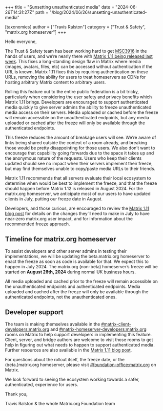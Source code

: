 +++
title = "Sunsetting unauthenticated media"
date = "2024-06-26T14:31:27Z"
path = "/blog/2024/06/26/sunsetting-unauthenticated-media"

[taxonomies]
author = ["Travis Ralston"]
category = ["Trust & Safety", "matrix.org homeserver"]
+++


Hello everyone,

The Trust & Safety team has been working hard to get [MSC3916](https://github.com/matrix-org/matrix-spec-proposals/pull/3916) in the hands of users, and we’re nearly there with [Matrix 1.11 being released last week](https://matrix.org/blog/2024/06/20/matrix-v1.11-release/). This fixes a long-standing design flaw in Matrix where media (images, avatars, files, etc) can be accessed without authentication if the URL is known. Matrix 1.11 fixes this by requiring authentication on these URLs, removing the ability for users to treat homeservers as CDNs for hosting arbitrary Matrix content to arbitrary users.

Rolling this feature out to the entire public federation is a bit tricky, particularly when considering the user safety and privacy benefits which Matrix 1.11 brings. Developers are encouraged to support authenticated media quickly to give server admins the ability to freeze unauthenticated media access on their servers. Media uploaded or cached before the freeze will remain accessible on the unauthenticated endpoints, but any media uploaded or cached after the freeze will only be available through the authenticated endpoints.

This freeze reduces the amount of breakage users will see. We’re aware of links being shared outside the context of a room already, and breaking those would be pretty disappointing for those users. We also don’t want to encourage that capability going forwards due to the space it takes up and the anonymous nature of the requests. Users who keep their clients updated should see no impact when their servers implement their freeze, but may find themselves unable to copy/paste media URLs to their friends.

Matrix 1.11 recommends that all servers evaluate their local ecosystem to determine when would be best to implement the freeze, and that the freeze should happen before Matrix 1.12 is released in August 2024. For the matrix.org homeserver, we anticipate most of our users to have updated clients in July, putting our freeze date in August.

Developers, and those curious, are encouraged to review the [Matrix 1.11 blog post](https://matrix.org/blog/2024/06/20/matrix-v1.11-release/) for details on the changes they’ll need to make in July to have near-zero matrix.org user impact, and for information about the recommended freeze approach.


## Timeline for matrix.org homeserver

To assist developers and other server admins in testing their implementations, we will be updating the beta.matrix.org homeserver to enact the freeze as soon as code is available for that. We expect this to happen in July 2024. The matrix.org (non-beta) homeserver’s freeze will be started on **August 28th, 2024** during normal UK business hours.

All media uploaded and cached prior to the freeze will remain accessible on the unauthenticated endpoints and authenticated endpoints. Media uploaded and cached after the freeze will only be available through the authenticated endpoints, not the unauthenticated ones.


## Developer support

The team is making themselves available in the [#matrix-client-developers:matrix.org](https://matrix.to/#/#matrix-client-developers:matrix.org) and [#matrix-homeserver-developers:matrix.org](https://matrix.to/#/#matrix-homeserver-developers:matrix.org) rooms on Matrix to help support developers in implementing this feature. Client, server, and bridge authors are welcome to visit those rooms to get help in figuring out what needs to happen to support authenticated media. Further resources are also available in the [Matrix 1.11 blog post](https://matrix.org/blog/2024/06/20/matrix-v1.11-release/).

For questions about the rollout itself, the freeze date, or the (beta.)matrix.org homeserver, please visit [#foundation-office:matrix.org](https://matrix.to/#/#foundation-office:matrix.org) on Matrix.

We look forward to seeing the ecosystem working towards a safer, authenticated, experience for users.

Thank you,

Travis Ralston & the whole Matrix.org Foundation team
